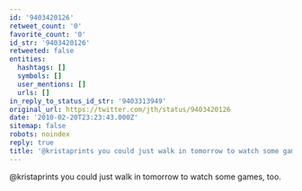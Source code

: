 ```yaml
---
id: '9403420126'
retweet_count: '0'
favorite_count: '0'
id_str: '9403420126'
retweeted: false
entities:
  hashtags: []
  symbols: []
  user_mentions: []
  urls: []
in_reply_to_status_id_str: '9403313949'
original_url: https://twitter.com/jth/status/9403420126
date: '2010-02-20T23:23:43.000Z'
sitemap: false
robots: noindex
reply: true
title: '@kristaprints you could just walk in tomorrow to watch some games, too.'
---
```


@kristaprints you could just walk in tomorrow to watch some games, too.